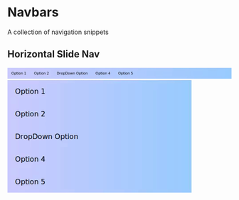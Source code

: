 # Navbars
A collection of navigation snippets

## Horizontal Slide Nav
![large screen](horizontal-slide-nav/screenshots/large-screen.gif)
![small screen](horizontal-slide-nav/screenshots/small-screen.gif)